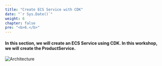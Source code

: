 ```yaml
---
title: "Create ECS Service with CDK"
date: "`r Sys.Date()`"
weight: 6
chapter: false
pre: "<b>6.</b>"
---
```


#### In this section, we will create an ECS Service using CDK. In this workshop, we will create the ProductService.

![Architecture](/images/6/ws2.png?featherlight=false&width=80pc)
